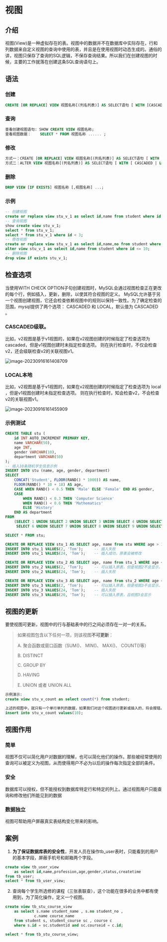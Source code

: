 #  视图

## 介绍

视图(View)是一种虚拟存在的表。视图中的数据并不在数据库中实际存在，行和列数据来自定义视图的查询中使用的表，并且是在使用视图时动态生成的。通俗的讲，视图只保存了查询的SQL逻辑，不保存查询结果。所以我们在创建视图的时候，主要的工作就落在创建这条SQL查询语句上。

## 语法

### 创建

```SQL
CREATE [OR REPLACE] VIEW 视图名称[(列名列表)] AS SELECT语句 [ WITH [CASCADED | LOCAL ] CHECK OPTION ]
```

### 查询

```SQL
查看创建视图语句: SHOW CREATE VIEW 视图名称;
查看视图数据：	   SELECT * FROM 视图名称 ...... ;
```

### 修改

```sql
方式一：CREATE [OR REPLACE] VIEW 视图名称[(列名列表)] AS SELECT语句 [ WITH [ CASCADED | LOCAL ] CHECK OPTION ]
方式二：ALTER VIEW 视图名称[(列名列表)] AS SELECT语句 [ WITH [ CASCADED | LOCAL ] CHECK OPTION ]
```

### 删除

```sql
DROP VIEW [IF EXISTS] 视图名称 [,视图名称] ...;
```

### 示例

```sql
-- 创建视图
create or replace view stu_v_1 as select id,name from student where id <= 10;
-- 查询视图
show create view stu_v_1;
select * from stu_v_1;
select * from stu_v_1 where id < 3;
-- 修改视图
create or replace view stu_v_1 as select id,name,no from student where id <= 10;
alter view stu_v_1 as select id,name from student where id <= 10;
-- 删除视图
drop view if exists stu_v_1;
```

## 检查选项

当使用WITH CHECK OPTION子句创建视图时，MySQL会通过视图检查正在更改的每个行，例如插入，更新，删除，以使其符合视图的定义。 MySQL允许基于另一个视图创建视图，它还会检查依赖视图中的规则以保持一致性。为了确定检查的范围，mysql提供了两个选项： CASCADED 和 LOCAL，默认值为 CASCADED 。

### CASCADED级联。

比如，v2视图是基于v1视图的，如果在v2视图创建的时候指定了检查选项为 cascaded，但是v1视图创建时未指定检查选项。 则在执行检查时，不仅会检查v2，还会级联检查v2的关联视图v1。

![image-20230916161408709](https://cdn.jsdelivr.net/gh/ZeirSor/picgo_img@main/202309161614946.png)

### LOCAL本地

比如，v2视图是基于v1视图的，如果在v2视图创建的时候指定了检查选项为 local ，但是v1视图创建时未指定检查选项。 则在执行检查时，知会检查v2，不会检查v2的关联视图v1。

![image-20230916161455909](https://cdn.jsdelivr.net/gh/ZeirSor/picgo_img@main/202309161614959.png)

### 示例测试

```sql
CREATE TABLE stu (
    id INT AUTO_INCREMENT PRIMARY KEY,
    name VARCHAR(50),
    age INT,
    gender VARCHAR(10),
    department VARCHAR(50)
);
-- 插入10条随机学生信息示例
INSERT INTO stu (name, age, gender, department)
SELECT
    CONCAT('Student', FLOOR(RAND() * 1000)) AS name,
    FLOOR(RAND() * 10 + 18) AS age,
    CASE WHEN RAND() < 0.5 THEN 'Male' ELSE 'Female' END AS gender,
    CASE
        WHEN RAND() < 0.3 THEN 'Computer Science'
        WHEN RAND() < 0.6 THEN 'Mathematics'
        ELSE 'History'
    END AS department
FROM
    (SELECT 1 UNION SELECT 2 UNION SELECT 3 UNION SELECT 4 UNION SELECT 5 UNION
     SELECT 6 UNION SELECT 7 UNION SELECT 8 UNION SELECT 9 UNION SELECT 10) AS numbers;

SELECT * FROM stu;

CREATE OR REPLACE VIEW stu_1 AS SELECT age, name from stu WHERE age > 19 WITH CASCADED CHECK OPTION;
INSERT INTO stu_1 VALUES(2, 'Tom'); 	-- 插入失败
INSERT INTO stu_1 VALUES(24, 'Tom');	-- 插入成功，原表会被修改

CREATE OR REPLACE VIEW stu_2 AS SELECT age, name from stu_1 WHERE age < 23 WITH CHECK OPTION;
INSERT INTO stu_2 VALUES(2, 'Tom');		-- 可以插入原表，但是视图2不会显示，因为视图2依赖于视图1
INSERT INTO stu_2 VALUES(24, 'Tom');	-- 插入失败

CREATE OR REPLACE VIEW stu_3 AS SELECT age, name from stu_2 WHERE age < 21 WITH LOCAL CHECK OPTION;
INSERT INTO stu_3 VALUES(2, 'Tom');		-- 可以插入原表，但是视图3不会显示，因为视图3依赖于视图1
INSERT INTO stu_3 VALUES(24, 'Tom');	-- 插入失败
INSERT INTO stu_3 VALUES(20, 'Tom');	-- 可以插入原表，且视图3会显示
```

## 视图的更新

要使视图可更新，视图中的行与基础表中的行之间必须存在一对一的关系。

>   如果视图包含以下任何一项，则该视图**不可更新**：
>
>   A. 聚合函数或窗口函数（SUM()、 MIN()、 MAX()、 COUNT()等）
>
>   B. DISTINCT
>
>   C. GROUP BY
>
>   D. HAVING
>
>   E. UNION 或者 UNION ALL

```sql
示例演示:
create view stu_v_count as select count(*) from student; 

上述的视图中，就只有一个单行单列的数据，如果我们对这个视图进行更新或插入的，将会报错。
insert into stu_v_count values(10); 
```

## **视图作用**

### 简单

视图不仅可以简化用户对数据的理解，也可以简化他们的操作。那些被经常使用的查询可以被定义为视图，从而使得用户不必为以后的操作每次指定全部的条件。

### 安全

数据库可以授权，但不能授权到数据库特定行和特定的列上。通过视图用户只能查询和修改他们所能见到的数据

### 数据独立

视图可帮助用户屏蔽真实表结构变化带来的影响。

## 案例

1.   **为了保证数据库表的安全性**，开发人员在操作tb_user表时，只能看到的用户的基本字段，屏蔽手机号和邮箱两个字段。

```sql
create view tb_user_view 
	as select id,name,profession,age,gender,status,createtime
from tb_user;
select * from tb_user_view;
```

2.   查询每个学生所选修的课程（三张表联查），这个功能在很多的业务中都有使用到，为了简化操作，定义一个视图。

```sql
create view tb_stu_course_view 
	as select s.name student_name , s.no student_no ,
			 c.name course_name 
	from student s, student_course sc , course c 
	where s.id = sc.studentid and sc.courseid = c.id;

select * from tb_stu_course_view;
```

